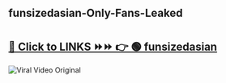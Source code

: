 
 ## funsizedasian-Only-Fans-Leaked

# <h2><a href="https://clipsfans.com/funsizedasian&ref=git">🔗 Click to LINKS ⏩⏩ 👉 🟢 funsizedasian </a></h2>

<a href="https://clipsfans.com/funsizedasian&ref=git" rel="nofollow" data-target="animated-image.originalLink"><img src="https://i.ibb.co.com/xMMVF88/686577567.gif" alt="Viral Video Original" style="max-width: 100%; display: inline-block;" data-target="animated-image.originalImage"></a>
